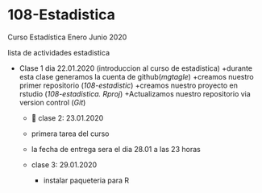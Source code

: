 # 108-Estadistica
Curso Estadística Enero Junio 2020

lista de actividades estadistica

+ Clase 1 dia 22.01.2020 (introduccion al curso de estadistica)
   +durante esta clase generamos la cuenta de github(*mgtagle*)
   +creamos nuestro primer repositorio (*108-estadistic*)
   +creamos nuestro proyecto en rstudio (*108-estadistica. Rproj*)
   +Actualizamos nuestro repositorio via version control (*Git*)
   
   + :paperclip: clase 2: 23.01.2020
 
   + primera tarea del curso
   + la fecha de entrega sera el dia 28.01 a las 23 horas
   
   + clase 3: 29.01.2020
     + instalar paqueteria para R
     
     